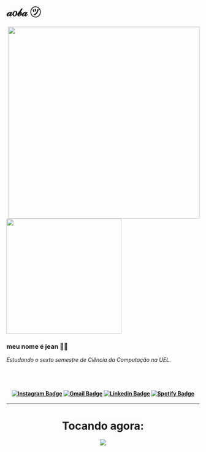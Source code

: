 <h1 align="left"> 𝒶𝑜𝒷𝒶 ㋡ </h1>
<img align='right' src="https://github-readme-stats.vercel.app/api?username=jeancarlopolo&show_icons=true&title_color=783c00&text_color=af552e&icon_color=783c00&bg_color=f8efd4&cache_seconds=2300" width="500">




<img src="https://img.shields.io/static/v1?label=Overview&message=JEANCARLOPOLO&color=f8efd4&style=for-the-badge&logo=GitHub" width="300">


### meu nome é jean 👍🏻

<p>

*Estudando o sexto semestre de Ciência da Computação na UEL.*
<br/><br/>
<br/><br/>
  
<h4 align="center">

[![Instagram Badge](https://img.shields.io/badge/-instagram-red?style=for-the-badge&logo=instagram&logoColor=white&link=https://github.com/jeancarlopolo)](https://www.instagram.com/jean.carlo.polo/)
[![Gmail Badge](https://img.shields.io/badge/Gmail-D14836?style=for-the-badge&logo=gmail&logoColor=white&link=https://github.com/jeancarlopolo)](mailto:jeancarlopolo03@gmail.com)
[![Linkedin Badge](https://img.shields.io/badge/-Linkedin-blue?style=for-the-badge&logo=Linkedin&logoColor=white&link=https://github.com/jeancarlopolo)](https://www.linkedin.com/in/jean-carlo-dev/)
[![Spotify Badge](https://img.shields.io/badge/-Spotify-3bb34b?style=for-the-badge&logo=Spotify&logoColor=161f16&link=https://github.com/jeancarlopolo)](https://open.spotify.com/user/apisteftos)
</h4>


***
<h1 align="center"> Tocando agora: </h1>
<p align="center">
<img src="https://now-play.vercel.app/api/generate?uid=b9a18bd3-aa8c-4d4d-aa62-cd968cb8915e" />
</p>
